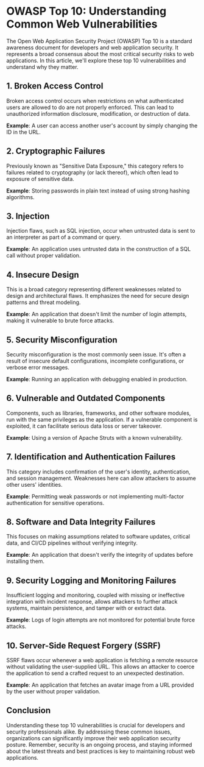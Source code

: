 # OWASP Top 10: Understanding Common Web Vulnerabilities

The Open Web Application Security Project (OWASP) Top 10 is a standard awareness document for developers and web application security. It represents a broad consensus about the most critical security risks to web applications. In this article, we'll explore these top 10 vulnerabilities and understand why they matter.

## 1. Broken Access Control

Broken access control occurs when restrictions on what authenticated users are allowed to do are not properly enforced. This can lead to unauthorized information disclosure, modification, or destruction of data.

**Example**: A user can access another user's account by simply changing the ID in the URL.

## 2. Cryptographic Failures

Previously known as "Sensitive Data Exposure," this category refers to failures related to cryptography (or lack thereof), which often lead to exposure of sensitive data.

**Example**: Storing passwords in plain text instead of using strong hashing algorithms.

## 3. Injection

Injection flaws, such as SQL injection, occur when untrusted data is sent to an interpreter as part of a command or query.

**Example**: An application uses untrusted data in the construction of a SQL call without proper validation.

## 4. Insecure Design

This is a broad category representing different weaknesses related to design and architectural flaws. It emphasizes the need for secure design patterns and threat modeling.

**Example**: An application that doesn't limit the number of login attempts, making it vulnerable to brute force attacks.

## 5. Security Misconfiguration

Security misconfiguration is the most commonly seen issue. It's often a result of insecure default configurations, incomplete configurations, or verbose error messages.

**Example**: Running an application with debugging enabled in production.

## 6. Vulnerable and Outdated Components

Components, such as libraries, frameworks, and other software modules, run with the same privileges as the application. If a vulnerable component is exploited, it can facilitate serious data loss or server takeover.

**Example**: Using a version of Apache Struts with a known vulnerability.

## 7. Identification and Authentication Failures

This category includes confirmation of the user's identity, authentication, and session management. Weaknesses here can allow attackers to assume other users' identities.

**Example**: Permitting weak passwords or not implementing multi-factor authentication for sensitive operations.

## 8. Software and Data Integrity Failures

This focuses on making assumptions related to software updates, critical data, and CI/CD pipelines without verifying integrity.

**Example**: An application that doesn't verify the integrity of updates before installing them.

## 9. Security Logging and Monitoring Failures

Insufficient logging and monitoring, coupled with missing or ineffective integration with incident response, allows attackers to further attack systems, maintain persistence, and tamper with or extract data.

**Example**: Logs of login attempts are not monitored for potential brute force attacks.

## 10. Server-Side Request Forgery (SSRF)

SSRF flaws occur whenever a web application is fetching a remote resource without validating the user-supplied URL. This allows an attacker to coerce the application to send a crafted request to an unexpected destination.

**Example**: An application that fetches an avatar image from a URL provided by the user without proper validation.

## Conclusion

Understanding these top 10 vulnerabilities is crucial for developers and security professionals alike. By addressing these common issues, organizations can significantly improve their web application security posture. Remember, security is an ongoing process, and staying informed about the latest threats and best practices is key to maintaining robust web applications.
